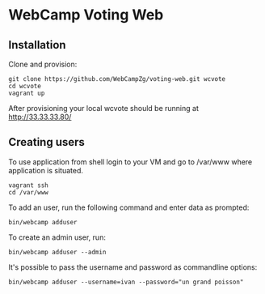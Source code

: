 WebCamp Voting Web
==================

Installation
------------

Clone and provision:

```
git clone https://github.com/WebCampZg/voting-web.git wcvote
cd wcvote
vagrant up
```

After provisioning your local wcvote should be running at http://33.33.33.80/

Creating users
--------------

To use application from shell login to your VM and go to /var/www where application is situated.

```
vagrant ssh
cd /var/www
```

To add an user, run the following command and enter data as prompted:

```
bin/webcamp adduser
```

To create an admin user, run:

```
bin/webcamp adduser --admin
```

It's possible to pass the username and password as commandline options:

```
bin/webcamp adduser --username=ivan --password="un grand poisson"
```

